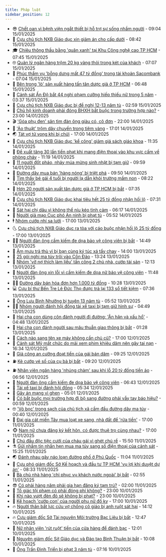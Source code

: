 ```yaml
---
title: Pháp luật
sidebar_position: 12
---
```


<!-- vnexpress-phap-luat:START -->
- 😎 [Chết oan vì bệnh viện ngắt thiết bị hỗ trợ sự sống nhầm người](https://vnexpress.net/benh-nhan-bi-ngat-thiet-bi-ho-tro-su-song-vi-benh-vien-nham-lan-4839492.html) - 09:04 15/01/2025
- 🥰 [Cựu chủ tịch NXB Giáo dục xin giảm án cho cấp dưới](https://vnexpress.net/cuu-chu-tich-nxb-giao-duc-xin-giam-an-cho-cap-duoi-4839401.html) - 08:42 15/01/2025
- 🎓 [Chiêu thông thầu bằng &#39;quân xanh&#39; tại Khu Công nghệ cao TP HCM](https://vnexpress.net/chieu-thong-thau-bang-quan-xanh-tai-khu-cong-nghe-cao-tp-hcm-4838073.html) - 07:45 15/01/2025
- 🤓 [Quản lý ngân hàng trộm 20 kg vàng thỏi trong két của khách](https://vnexpress.net/quan-ly-ngan-hang-trom-20-kg-vang-thoi-trong-ket-cua-khach-4839355.html) - 07:07 15/01/2025
- 🎊 [Phúc thẩm vụ &#39;bỗng dưng mất 47 tỷ đồng&#39; trong tài khoản Sacombank](https://vnexpress.net/phuc-tham-vu-bong-dung-mat-47-ty-dong-trong-tai-khoan-sacombank-4839394.html) - 07:04 15/01/2025
- 🙉 [Bên trong &#39;lò&#39; sản xuất hàng tấn tân dược giả ở TP HCM](https://vnexpress.net/ben-trong-lo-san-xuat-hang-tan-tan-duoc-gia-o-tp-hcm-4839330.html) - 06:48 15/01/2025
- 🤡 [Cảnh sát Ấn Độ bắt 44 nghi phạm cưỡng hiếp thiếu nữ trong 5 năm](https://vnexpress.net/canh-sat-an-do-bat-44-nghi-pham-cuong-hiep-thieu-nu-trong-5-nam-4839291.html) - 03:37 15/01/2025
- 🗽 [Cựu chủ tịch NXB Giáo dục bị đề nghị 12-13 năm tù](https://vnexpress.net/cuu-chu-tich-nxb-giao-duc-bi-de-nghi-12-13-nam-tu-4839265.html) - 02:59 15/01/2025
- 🌋 [Chủ hộ kinh doanh phải đóng BHXH bắt buộc trong trường hợp nào?](https://vnexpress.net/chu-ho-kinh-doanh-phai-dong-bhxh-bat-buoc-trong-truong-hop-nao-4838929.html) - 23:00 14/01/2025
- 🎬 [&#39;Góa phụ đen&#39; săn tìm đàn ông giàu có, cô đơn](https://vnexpress.net/goa-phu-den-san-tim-dan-ong-giau-co-co-don-4839121.html) - 22:00 14/01/2025
- 💯 [&#39;Ảo thuật&#39; trộm dây chuyền trong tiệm vàng](https://vnexpress.net/ao-thuat-trom-day-chuyen-vang-trong-tiem-kim-hoan-4839181.html) - 17:01 14/01/2025
- 🌏 [Tát vợ tử vong khi bị chửi](https://vnexpress.net/tat-vo-tu-vong-khi-bi-chui-4839097.html) - 17:00 14/01/2025
- 🌊 [Cựu chủ tịch NXB Giáo dục &#39;kể công&#39; giảm giá sách giáo khoa](https://vnexpress.net/cuu-chu-tich-nxb-giao-duc-ke-cong-giam-gia-sach-giao-khoa-4839111.html) - 11:35 14/01/2025
- 💂 [Đề xuất tăng 30 lần tiền phạt khi mang điện thoại vào khu vực cấm về phòng cháy](https://vnexpress.net/de-xuat-tang-30-lan-tien-phat-khi-mang-dien-thoai-vao-khu-vuc-cam-ve-phong-chay-4839112.html) - 11:19 14/01/2025
- 🎡 [11 người đốt pháo, nhảy múa mừng sinh nhật bị tạm giữ](https://vnexpress.net/11-nguoi-dot-phao-nhay-mua-mung-sinh-nhat-bi-tam-giu-4839072.html) - 09:59 14/01/2025
- 🫶 [Đường dây mua bán &#39;hàng nóng&#39; bị triệt phá](https://vnexpress.net/duong-day-mua-ban-hang-nong-bi-triet-pha-4839059.html) - 09:50 14/01/2025
- 🐲 [Tìm thấy bé gái 4 tuổi bị người lạ dẫn khỏi trường mầm non](https://vnexpress.net/cong-an-tim-kiem-be-3-tuoi-bi-nguoi-la-dan-khoi-truong-mam-non-4839035.html) - 08:22 14/01/2025
- 🚀 [Hơn 20 người sản xuất tân dược giả ở TP HCM bị bắt](https://vnexpress.net/hon-20-nguoi-san-xuat-tan-duoc-gia-o-tp-hcm-bi-bat-4839011.html) - 07:35 14/01/2025
- 🎊 [Cựu chủ tịch NXB Giáo dục khai tiêu hết 25 tỷ đồng nhận hối lộ](https://vnexpress.net/cuu-chu-tich-nxb-giao-duc-khai-tieu-het-25-ty-dong-nhan-hoi-lo-4838990.html) - 07:31 14/01/2025
- 🤗 [Sát hại chị dâu vì không thể níu kéo tình cảm](https://vnexpress.net/sat-hai-chi-dau-vi-khong-the-niu-keo-tinh-cam-4839003.html) - 06:17 14/01/2025
- 🗽 [Người giả mạo Cục phó An ninh bị phạt tù](https://vnexpress.net/nguoi-gia-mao-cuc-pho-an-ninh-bi-phat-tu-4838992.html) - 05:52 14/01/2025
- 🕴 [Nhóm cướp nhí sa lưới](https://vnexpress.net/nhom-cuop-nhi-sa-luoi-4838774.html) - 17:00 13/01/2025
- 🌜 [Cựu chủ tịch NXB Giáo dục ra tòa với cáo buộc nhận hối lộ 25 tỷ đồng](https://vnexpress.net/cuu-chu-tich-nxb-giao-duc-ra-toa-voi-cao-buoc-nhan-hoi-lo-25-ty-dong-4838168.html) - 17:00 13/01/2025
- 🧑‍🏫 [Người đàn ông cầm kiếm đe dọa bảo vệ công viên bị bắt](https://vnexpress.net/nguoi-dan-ong-cam-kiem-de-doa-bao-ve-cong-vien-bi-bat-4838786.html) - 14:49 13/01/2025
- 🦩 [Âm mưu trả thù vì bị bạn cùng ký túc xá tẩy chay](https://vnexpress.net/am-muu-tra-thu-vi-bi-ban-cung-ky-tuc-xa-tay-chay-4838714.html) - 14:00 13/01/2025
- 💼 [25 gói nghi ma túy trôi vào Côn Đảo](https://vnexpress.net/25-goi-nghi-ma-tuy-troi-vao-con-dao-4838778.html) - 13:24 13/01/2025
- 💫 [Nhóm &#39;vỡ nợ thích làm liều&#39; tấn công 2 chủ nhà, cướp tài sản](https://vnexpress.net/nhom-vo-no-thich-lam-lieu-tan-cong-2-chu-nha-cuop-tai-san-4838763.html) - 12:13 13/01/2025
- 🦅 [Người đàn ông xin lỗi vì cầm kiếm đe dọa nữ bảo vệ công viên](https://vnexpress.net/nguoi-dan-ong-xin-loi-vi-cam-kiem-de-doa-nu-bao-ve-cong-vien-4838764.html) - 11:48 13/01/2025
- 🧑‍💻 [Đường dây bán hóa đơn hơn 1.000 tỷ đồng](https://vnexpress.net/duong-day-ban-hoa-don-hon-1-000-ty-dong-4838734.html) - 10:28 13/01/2025
- 💻 [Cựu bí thư Bến Tre Lê Đức Thọ được trả lại 133 sổ tiết kiệm](https://vnexpress.net/cuu-bi-thu-ben-tre-le-duc-tho-duoc-tra-lai-133-so-tiet-kiem-4838618.html) - 07:36 13/01/2025
- 🤠 [Ông Lưu Bình Nhưỡng bị tuyên 13 năm tù](https://vnexpress.net/ong-luu-binh-nhuong-bi-tuyen-13-nam-tu-4838397.html) - 05:52 13/01/2025
- 🧑‍🏫 [Nhóm người đánh hội đồng tài xế taxi bị tạm giữ hình sự](https://vnexpress.net/nhom-nguoi-danh-hoi-dong-tai-xe-taxi-bi-tam-giu-hinh-su-4838599.html) - 04:49 13/01/2025
- 🌈 [Hai cha con dùng côn đánh người đi đường: &#39;Ân hận và xấu hổ&#39;](https://vnexpress.net/hai-cha-con-dung-con-danh-nguoi-di-duong-an-han-va-xau-ho-4838572.html) - 04:48 13/01/2025
- 🌮 [Hai cha con đánh người sau mâu thuẫn giao thông bị bắt](https://vnexpress.net/hai-cha-con-danh-nguoi-sau-mau-thuan-giao-thong-bi-bat-4838435.html) - 01:28 13/01/2025
- 🐲 [Cách nào sang tên xe máy không cần chủ cũ?](https://vnexpress.net/cach-nao-sang-ten-xe-may-khong-can-chu-cu-vnepre-4838376.html) - 17:00 12/01/2025
- 🧰 [Cảnh sát Mỹ mất chức do mải xem phim khiêu dâm nên gây tai nạn](https://vnexpress.net/canh-sat-my-mat-chuc-do-mai-xem-phim-khieu-dam-nen-gay-tai-nan-4838381.html) - 16:34 12/01/2025
- 💄 [Giả công an cưỡng đoạt tiền của gái bán dâm](https://vnexpress.net/gia-cong-an-cuong-doat-tien-cua-gai-ban-dam-4838349.html) - 09:25 12/01/2025
- ⛽️ [Kẻ cướp vé số của cụ bà bị bắt](https://vnexpress.net/ke-cuop-ve-so-cua-cu-ba-bi-bat-4838338.html) - 09:20 12/01/2025
- ⛽️ [Nhân viên ngân hàng &#39;nhúng chàm&#39; sau khi lỗ 20 tỷ đồng tiền ảo](https://vnexpress.net/nhan-vien-ngan-hang-nhung-cham-sau-khi-lo-20-ty-dong-tien-ao-4838320.html) - 06:56 12/01/2025
- 💂 [Người đàn ông cầm kiếm đe dọa bảo vệ công viên](https://vnexpress.net/nguoi-dan-ong-cam-kiem-de-doa-bao-ve-cong-vien-4838262.html) - 06:43 12/01/2025
- 🤔 [Tài xế taxi bị đánh hội đồng](https://vnexpress.net/tai-xe-taxi-bi-danh-hoi-dong-4838300.html) - 05:34 12/01/2025
- 🧐 [Gây án mạng vì ghen](https://vnexpress.net/gay-an-mang-vi-ghen-4838299.html) - 05:01 12/01/2025
- 🎃 [Có bắt buộc mọi trường hợp đi bộ sang đường phải vẫy tay báo hiệu?](https://vnexpress.net/co-bat-buoc-moi-truong-hop-di-bo-sang-duong-phai-vay-tay-bao-hieu-4838225.html) - 00:59 12/01/2025
- 🤓 [&#39;Vỏ bọc&#39; trong sạch của chủ tịch xã cầm đầu đường dây ma túy](https://vnexpress.net/vo-boc-trong-sach-cua-chu-tich-xa-cam-dau-duong-day-ma-tuy-4837954.html) - 00:40 12/01/2025
- 💃 [Đại gia cát miền Tây mua loạt xe sang, nhà đất để &#39;rửa tiền&#39;](https://vnexpress.net/dai-gia-cat-mien-tay-mua-loat-xe-sang-nha-dat-de-rua-tien-4838161.html) - 17:00 11/01/2025
- 🐵 [Nam nữ chưa đăng ký kết hôn, có được thuê trọ cùng nhau?](https://vnexpress.net/nam-nu-chua-dang-ky-ket-hon-co-duoc-thue-tro-cung-nhau-4837768.html) - 17:00 11/01/2025
- 🤖 [Chú đầu độc tiệc cưới của cháu gái vì ghét chú rể](https://vnexpress.net/chu-dau-doc-tiec-cuoi-cua-chau-gai-vi-ghet-chu-re-4838188.html) - 15:50 11/01/2025
- ⚗️ [Gửi nhầm tin nhắn hẹn mua ma túy sang số điện thoại của cảnh sát](https://vnexpress.net/gui-nham-tin-nhan-hen-mua-ma-tuy-sang-so-dien-thoai-cua-canh-sat-4838159.html) - 15:25 11/01/2025
- 🌏 [Đánh nhau gây náo loạn đường phố ở Phú Quốc](https://vnexpress.net/danh-nhau-gay-nao-loan-duong-pho-o-phu-quoc-4838146.html) - 11:04 11/01/2025
- 🦆 [Cựu phó giám đốc Sở Kế hoạch và đầu tư TP HCM &#39;vụ lợi khi duyệt dự án&#39;](https://vnexpress.net/cuu-pho-giam-doc-so-ke-hoach-va-dau-tu-tp-hcm-vu-loi-khi-duyet-du-an-4838124.html) - 08:33 11/01/2025
- 🐎 [Bà chủ nhà hàng &#39;chỉ phục vụ khách nước ngoài&#39; bị bắt](https://vnexpress.net/ba-chu-nha-hang-chi-phuc-vu-khach-nuoc-ngoai-bi-bat-4837998.html) - 02:55 11/01/2025
- 😎 [Có phải hàng năm phải gia hạn đăng ký tạm trú?](https://vnexpress.net/co-phai-hang-nam-phai-gia-han-dang-ky-tam-tru-4837773.html) - 02:00 11/01/2025
- 💪 [Tố giác tội phạm có phải đóng phí không?](https://vnexpress.net/to-giac-toi-pham-co-phai-dong-phi-khong-4837809.html) - 23:00 10/01/2025
- 🤡 [Khi nào vượt đèn đỏ sẽ không bị phạt?](https://vnexpress.net/khi-nao-vuot-den-do-se-khong-bi-phat-4837705.html) - 23:00 10/01/2025
- 🌁 [Kế hoạch &#39;cướp con&#39; của người phụ nữ đố kỵ](https://vnexpress.net/am-muu-cuop-con-cua-nguoi-phu-nu-do-ky-4837880.html) - 17:00 10/01/2025
- 🔥 [Người thân bất lực cứu vợ chồng cô giáo bị anh ruột sát hại](https://vnexpress.net/nguoi-than-bat-luc-cuu-vo-chong-co-giao-bi-anh-ruot-sat-hai-4837899.html) - 14:12 10/01/2025
- 🔥 [Cựu giám đốc Sở Tài nguyên Môi trường Bạc Liêu bị bắt](https://vnexpress.net/cuu-giam-doc-so-tai-nguyen-moi-truong-bac-lieu-bi-bat-4837892.html) - 12:47 10/01/2025
- 👺 [Nữ nhân viên &#39;rút ruột&#39; tiền của cửa hàng để đánh bạc](https://vnexpress.net/nu-nhan-vien-rut-ruot-tien-cua-cua-hang-de-danh-bac-4837884.html) - 12:01 10/01/2025
- 🎊 [Nguyên giám đốc Sở Giáo dục và Đào tạo Bình Thuận bị bắt](https://vnexpress.net/nguyen-giam-doc-so-giao-duc-va-dao-tao-binh-thuan-bi-bat-4837858.html) - 10:08 10/01/2025
- 🎊 [Ông Trần Đình Triển bị phạt 3 năm tù](https://vnexpress.net/ong-tran-dinh-trien-bi-phat-3-nam-tu-4837765.html) - 07:16 10/01/2025<!-- vnexpress-phap-luat:END -->
